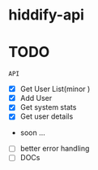 # hiddify-api

 <h1>TODO</h1>

  ``API`` 

  - [x]  Get User List(minor )
  - [x]  Add User 
  - [x]  Get system stats 
  - [x]  Get user details
  - soon ...  


  - [ ] better error handling
  - [ ] DOCs